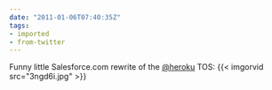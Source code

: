 ```yaml
---
date: "2011-01-06T07:40:35Z"
tags:
- imported
- from-twitter
---
```

Funny little Salesforce.com rewrite of the [@heroku](/twitter/#/heroku) TOS:  {{< imgorvid src="3ngd6i.jpg" >}}
